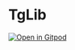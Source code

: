 # TgLib

[![Open in Gitpod](https://gitpod.io/button/open-in-gitpod.svg)](https://gitpod.io/#github.com/geekycats-school/tglib)